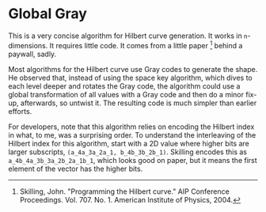 # Global Gray

This is a very concise algorithm for Hilbert curve generation. It works in `n`-dimensions. It requires little code. It comes from a little paper [^1] behind a paywall, sadly.

Most algorithms for the Hilbert curve use Gray codes to generate the shape. He observed that, instead of using the space key algorithm, which dives to each level deeper and rotates the Gray code, the algorithm could use a global transformation of all values with a Gray code and then do a minor fix-up, afterwards, so untwist it. The resulting code is much simpler than earlier efforts.

For developers, note that this algorithm relies on encoding the Hilbert index in what, to me, was a surprising order. To understand the interleaving of the Hilbert index for this algorithm, start with a 2D value where higher bits are larger subscripts, ``(a_4a_3a_2a_1, b_4b_3b_2b_1)``. Skilling encodes this as ``a_4b_4a_3b_3a_2b_2a_1b_1``, which looks good on paper, but it means the first element of the vector has the higher bits.

[^1]: Skilling, John. "Programming the Hilbert curve." AIP Conference Proceedings. Vol. 707. No. 1. American Institute of Physics, 2004.
